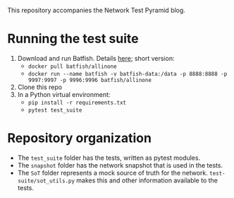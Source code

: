 This repository accompanies the Network Test Pyramid blog. 

# Running the test suite

1. Download and run Batfish. Details [here](https://pybatfish.readthedocs.io/en/latest/getting_started.html); short version:
   - `docker pull batfish/allinone`
   - `docker run --name batfish -v batfish-data:/data -p 8888:8888 -p 9997:9997 -p 9996:9996 batfish/allinone`
3. Clone this repo
4. In a Python virtual environment: 
   - `pip install -r requirements.txt`
   - `pytest test_suite`

# Repository organization

- The `test_suite` folder has the tests, written as pytest modules. 
- The `snapshot` folder has the network snapshot that is used in the tests.
- The `SoT` folder represents a mock source of truth for the network. `test-suite/sot_utils.py` makes this and other information available to the tests. 
